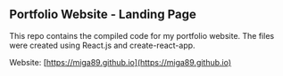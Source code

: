 ## Portfolio Website - Landing Page

This repo contains the compiled code for my portfolio website. The files were created using React.js and create-react-app.

Website: [https://miga89.github.io](https://miga89.github.io)